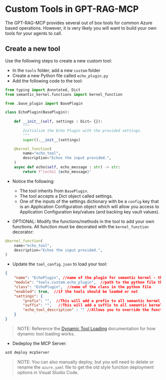 # Custom Tools in GPT-RAG-MCP

The GPT-RAG-MCP provides several out of box tools for common Azure based operations.  However, it is very likely you will want to build your own tools for your agents to call.

## Create a new tool

Use the following steps to create a new custom tool:

- In the `tools` folder, add a new `custom` folder
- Create a new Python file called `echo_plugin.py`
- Add the following code to the tool:

```python
from typing import Annotated, Dict
from semantic_kernel.functions import kernel_function

from .base_plugin import BasePlugin

class EchoPlugin(BasePlugin):
    
    def __init__(self, settings : Dict= {}):
        """
        Initialize the Echo Plugin with the provided settings.
        """
        super().__init__(settings)

    @kernel_function(
        name="echo_tool",
        description="Echos the input provided.",
    )
    async def echo(self, echo_message : str) -> str:
        return f"[echo] {echo_message}"
```

- Notice the following:
  - The tool inherits from `BasePlugin`.
  - The tool accepts a Dict object called settings.
  - One of the inputs of the settings dictionary with be a `config` key that is an Application Configuration object which will allow you access to Application Configuration key/values (and backing key vault values).

- OPTIONAL:  Modify the functions/methods in the tool to add your own functions.  All function must be decorated with the `kernel_function` decorator:

```python
@kernel_function(
    name="echo_tool",
    description="Echos the input provided.",
)
```

- Update the `tool_config.json` to load your tool:

```json
{
    "name": "EchoPlugin", //name of the plugin for semantic kernel - this must be unique or later names will overwrite
    "module": "tools.custom.echo_plugin",  //path to the python file that contains the plugin
    "class": "EchoPlugin",  //name of the class in the python file
    "enabled": true,  //if the tools should be loaded or not
    "settings": {
        "prefix": "",  //This will add a prefix to all semantic kernel functions (at instansiation)
        "suffix": "",   //This will add a suffix to all semantic kernel functions (at instansiation)
        "echo_tool_description" : "" //Allows you to override the function description - format is '{FUNCTION_NAME}_description'
    }
}
```

> NOTE: Reference the [Dynamic Tool Loading](dynamic_tool_loading.md) documentation for how dynamic tool loading works.

- Dedeploy the MCP Server:

```powershell
azd deploy mcpServer
```

> NOTE: You can also manually deploy, but you will need to delete or rename the `azure.yaml` file to get the old style function deployment options in Visual Studio Code.
